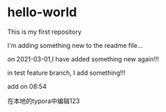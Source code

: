 # hello-world
This is my first repository

I'm adding something new to the readme file...

on 2021-03-01,I have added something new again!!!

in test feature branch, I add something!!!

add on 08:54

在本地的typora中编辑123

